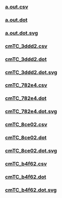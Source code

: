 ### [a.out.csv](a.out.csv)
### [a.out.dot](a.out.dot)
### [a.out.dot.svg](a.out.dot.svg)
### [cmTC_3ddd2.csv](cmTC_3ddd2.csv)
### [cmTC_3ddd2.dot](cmTC_3ddd2.dot)
### [cmTC_3ddd2.dot.svg](cmTC_3ddd2.dot.svg)
### [cmTC_782e4.csv](cmTC_782e4.csv)
### [cmTC_782e4.dot](cmTC_782e4.dot)
### [cmTC_782e4.dot.svg](cmTC_782e4.dot.svg)
### [cmTC_8ce02.csv](cmTC_8ce02.csv)
### [cmTC_8ce02.dot](cmTC_8ce02.dot)
### [cmTC_8ce02.dot.svg](cmTC_8ce02.dot.svg)
### [cmTC_b4f62.csv](cmTC_b4f62.csv)
### [cmTC_b4f62.dot](cmTC_b4f62.dot)
### [cmTC_b4f62.dot.svg](cmTC_b4f62.dot.svg)

